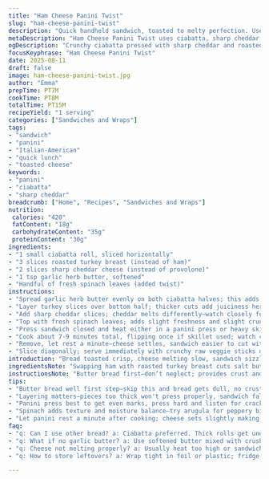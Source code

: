 ```yaml
---
title: "Ham Cheese Panini Twist"
slug: "ham-cheese-panini-twist"
description: "Quick handheld sandwich, toasted to melty perfection. Uses ciabatta bread with swapped turkey for ham, and sharp cheddar instead of provolone. Garlic butter spread adds crunch and flavor. Panini pressed till crust crispy, cheese bubbling and strings forming. Cook time tweaked for gooey melt. Simple but packs texture and aroma punch. Handy for rushed lunches or light dinners with fresh salad side."
metaDescription: "Ham Cheese Panini Twist uses ciabatta, sharp cheddar, roasted turkey, and garlic butter spread toasted crisp with fresh spinach for crunch, aroma, and juicy melt."
ogDescription: "Crunchy ciabatta pressed with sharp cheddar and roasted turkey, garlic butter crust crackling, fresh spinach twist. Watch cheese bubble, aroma tells when to flip."
focusKeyphrase: "Ham Cheese Panini Twist"
date: 2025-08-11
draft: false
image: ham-cheese-panini-twist.jpg
author: "Emma"
prepTime: PT7M
cookTime: PT8M
totalTime: PT15M
recipeYield: "1 serving"
categories: ["Sandwiches and Wraps"]
tags:
- "sandwich"
- "panini"
- "Italian-American"
- "quick lunch"
- "toasted cheese"
keywords:
- "panini"
- "ciabatta"
- "sharp cheddar"
breadcrumb: ["Home", "Recipes", "Sandwiches and Wraps"]
nutrition: 
 calories: "420"
 fatContent: "18g"
 carbohydrateContent: "35g"
 proteinContent: "30g"
ingredients:
- "1 small ciabatta roll, sliced horizontally"
- "3 slices roasted turkey breast (instead of ham)"
- "2 slices sharp cheddar cheese (instead of provolone)"
- "1 tsp garlic herb butter, softened"
- "Handful of fresh spinach leaves (added twist)"
instructions:
- "Spread garlic herb butter evenly on both ciabatta halves; this adds crispness and flavor under heat—don't skip, else bread turns bland."
- "Layer turkey slices over bottom half; thicker cuts add juiciness here."
- "Add sharp cheddar slices; cheddar melts differently—watch closely for gooey bubbles."
- "Top with fresh spinach leaves; adds slight freshness and slight crunch with warmth."
- "Press sandwich closed and heat either in a panini press or heavy skillet with grill marks; press firmly, listen for crackle, smell toasted garlic aroma."
- "Cook about 7-9 minutes total, flipping once if skillet used; watch crust turn golden brown with slight crisp, cheese should ooze but not burn."
- "Remove, let rest a minute—cheese settles, sandwich easier to cut without losing fillings."
- "Slice diagonally; serve immediately with crunchy raw veggie sticks or light salad."
introduction: "Bread toasted crisp, cheese melting slow, sandwich sizzles. Subbed turkey for ham here—less salty, more savory punch. Sharp cheddar replaces smooth provolone; bite sharper, melts differently but worth watching. Garlic butter on bread? Gamechanger—adds crust and aroma, so don’t skip or you get dry sandwich. Fresh spinach tossin’ in, gives texture, breaks monotony of warm meats and cheese. Quick lunch, sometimes dinner if I’m lazy but still hungry. Panini press ideal but a grill pan works fine, just press hard, smell cheesiness, hear bread crackle. Timing not exact—watch edges brown, cheese bubbles pop, sandwich feels sturdy when pressed. Learned early: undercook, cheese stiff; overcook, bitterness starts. Hungry? Try with different greens or spiced mustard inside—make it yours."
ingredientsNote: "Swapping ham with roasted turkey breast cuts salt but keeps protein up; turkey slices usually thicker—watch sandwich thickness or won’t press evenly. Sharp cheddar shines with garlic butter crust—don’t substitute with bland cheese or flavor fades. Ciabatta preferred for its texture; soft buns turn soggy; too thick bread means uneven melt. Garlic butter spread essential for crust, if none, melt regular butter with crushed garlic and brush quickly before heating. Spinach adds freshness and moisture balance; try thin arugula if you want peppery kick. Got allergy? Swap turkey for smoked chicken or even tofu slices seasoned with smoked paprika. Cheese can be substituted with fontina or mozzarella for milder melt but cheese textures differ, adjust timing accordingly."
instructionsNote: "Butter bread first—don’t neglect; provides crust and shields from soggy bleed of cheese juices. Layer proteins and cheese tight but avoid overstuffing; sandwich won’t press properly, fillings ooze everywhere. Add spinach last so doesn’t wilt too much. Press in panini or heavy skillet set to medium heat; press firmly. Listen for crackle, smell toasted garlic—these sensory cues tell when to flip or remove. If using skillet without panini press, flip once halfway, press down with spatula or weighted lid. Cheese should be gooey, not rubbery or burnt; bread golden brown and crisp, not charred. Let rest briefly after cooking—helps cheese set slightly, making cutting cleaner. Serve hot as cheese solidifies quickly on cooling, losing stretch and comfort. Crudités like carrot or celery sticks balance richness. Avoid heating too high or too long; bread burns before cheese melts if rushed."
tips:
- "Butter bread well first step—skip this and bread gets dull, no crust crispness. Garlic butter essential, melt regular butter with minced garlic if needed. Spread thick enough but no puddles or cheese soggs up bread. Later watch bread edges for toasted amber hints, smell garlic scent rising before flipping. Timing varies; skillet heat matters."
- "Layering matters—pieces too thick won't press properly, sandwich falls apart or fillings ooze everywhere. Turkey slices thicker usually than ham; press firm but not crushing. Add cheese last before greens so it melts against bread, spinach last so it doesn’t wilt instantly. Keeps some crunch inside warm sandwich."
- "Panini press best to get even marks, press hard and listen for crackle sound. If skillet, use heavy lid or spatula as weight, flip once after 4 minutes. Press down mid-cook to keep sandwich compact. Bread should turn golden brown, cheese bubble not rubbery or burnt. Overcooking means bitter edges, undercooked means cheese stiff and dry."
- "Spinach adds texture and moisture balance—try arugula for peppery bite if wanted. If allergy or dislike, swap turkey with smoked chicken or tofu spiced with smoked paprika. Sharp cheddar shines with garlic butter crust, but fontina or mozzarella melt softer; adjust heating time accordingly or risk cheese not gooey."
- "Let panini rest a minute after cooking; cheese sets slightly making cutting cleaner, less filling loss. Serve immediately once sliced diagonally. Crudités like carrot sticks or celery balance richness and crunch contrast. Watch out—heat too high burns bread before cheese melts; too low cheese rubbery, bread pales. Timing and heat balance critical."
faq:
- "q: Can I use other bread? a: Ciabatta preferred. Thick rolls get uneven melt. Soft buns turn soggy. Try baguette but toast longer or cheese outside may stay stiff. Bread texture changes cook time."
- "q: What if no garlic butter? a: Use softened butter mixed with crushed garlic, apply evenly. Regular butter melts fast; garlic butter adds aroma while grilling. Skip garlic and sandwich lacks crust punch. Can brush butter multiple times mid-cook if needed."
- "q: Cheese not melting properly? a: Usually heat too high or sandwich pressed unevenly. Thin slices melt easiest. Swap cheddar with mozzarella or fontina if gooey desired, but timing changes. Flip sandwich properly, wait for cheese bubbles before removing."
- "q: How to store leftovers? a: Wrap tight in foil or plastic; fridge keeps sandwich moist but crust softens. Reheat in skillet or panini press to regain crisp, avoid microwave unless desperate—makes bread soggy or chewy. Eat soon or sandwich loses texture."

---
```

